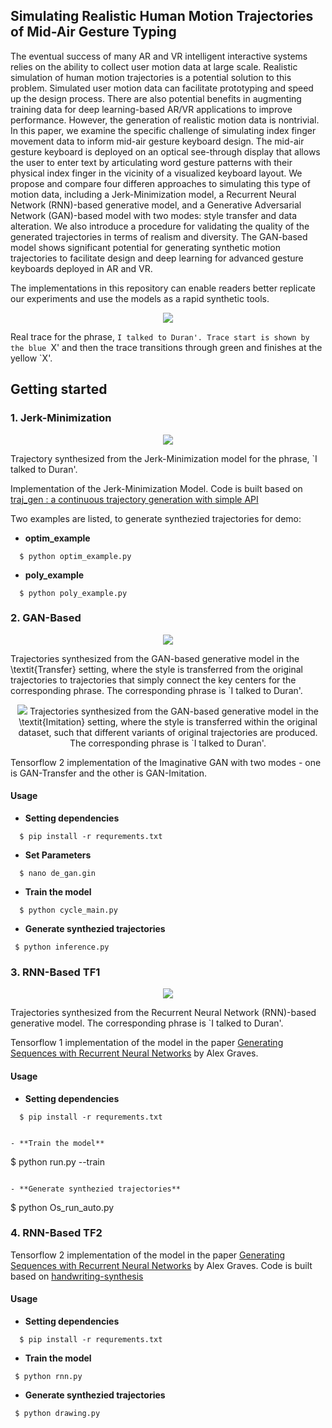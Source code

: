 ## Simulating Realistic Human Motion Trajectories of Mid-Air Gesture Typing

The eventual success of many AR and VR intelligent interactive systems relies on the ability to collect user motion data at large scale.
Realistic simulation of human motion trajectories is a potential solution to this problem. 
Simulated user motion data can facilitate prototyping and speed up the design process.
There are also potential benefits in augmenting training data for deep learning-based AR/VR applications to improve performance.
However, the generation of realistic motion data is nontrivial. 
In this paper, we examine the specific challenge of simulating index finger movement data to inform mid-air gesture keyboard design. The mid-air gesture keyboard is deployed on an optical see-through display that allows the user to enter text by articulating word gesture patterns with their physical index finger in the vicinity of a visualized keyboard layout.
We propose and compare four differen approaches to simulating this type of motion data, including a Jerk-Minimization model, a Recurrent Neural Network (RNN)-based generative model, and a Generative Adversarial Network (GAN)-based model with two modes: style transfer and data alteration.
We also introduce a procedure for validating the quality of the generated trajectories in terms of realism and diversity.
The GAN-based model shows significant potential for generating synthetic motion trajectories to facilitate design and deep learning for advanced gesture keyboards deployed in AR and VR. 

The implementations in this repository can enable readers better replicate our experiments and use the models as a rapid synthetic tools. 

<p align = "center">
<img src= "https://github.com/shawnshenjx/Gesture-Keyboard-Traj-Gen/blob/main/img/real_trace.jpg">
    
Real trace for the phrase, `I talked to Duran'. Trace start is shown by the blue `X' and then the trace transitions through green and finishes at the yellow `X'.
</p> 

## Getting started 

### 1. Jerk-Minimization

<p align = "center">
<img src= "https://github.com/shawnshenjx/Gesture-Keyboard-Traj-Gen/blob/main/img/jm_trace.jpg">
    
Trajectory synthesized from the Jerk-Minimization model for the phrase, `I talked to Duran'. 
</p> 


Implementation of the Jerk-Minimization Model. Code is built based on <a href="https://github.com/icsl-Jeon/traj_gen">traj_gen : a continuous trajectory generation with simple API </a>

Two examples are listed, to generate synthezied trajectories for demo:
- **optim_example** 
```
  $ python optim_example.py
```  
  
- **poly_example** 
```
  $ python poly_example.py
```

### 2. GAN-Based
<p align = "center">
<img src= "https://github.com/shawnshenjx/Gesture-Keyboard-Traj-Gen/blob/main/img/transfer_gan_data.jpg">
    
Trajectories synthesized from the GAN-based generative model in the \textit{Transfer} setting, where the style is transferred from the original trajectories to trajectories that simply connect the key centers for the corresponding phrase.  The corresponding phrase is `I talked to Duran'. 
</p> 

<p align = "center">
<img src= "https://github.com/shawnshenjx/Gesture-Keyboard-Traj-Gen/blob/main/img/imitation_gan_data.jpg">
Trajectories synthesized from the GAN-based generative model in the \textit{Imitation} setting, where the style is transferred within the original dataset, such that different variants of original trajectories are produced. The corresponding phrase is `I talked to Duran'.
</p> 

Tensorflow 2 implementation of the Imaginative GAN with two modes - one is GAN-Transfer and the other is GAN-Imitation.
#### Usage
- **Setting dependencies** 
```
  $ pip install -r requrements.txt
```

- **Set Parameters**
```
  $ nano de_gan.gin
```

- **Train the model**
```
  $ python cycle_main.py
```
  
- **Generate synthezied trajectories**
 ```
  $ python inference.py
``` 

### 3. RNN-Based TF1
<p align = "center">
<img src= "https://github.com/shawnshenjx/Gesture-Keyboard-Traj-Gen/blob/main/img/rnn_trace.jpg">
    
Trajectories synthesized from the Recurrent Neural Network (RNN)-based generative model. The corresponding phrase is `I talked to Duran'. 
</p> 
Tensorflow 1 implementation of the model in the paper <a href="https://arxiv.org/abs/1308.0850">Generating Sequences with Recurrent Neural Networks</a> by Alex Graves.

#### Usage
- **Setting dependencies** 
```
  $ pip install -r requrements.txt
    

- **Train the model**
 ```
  $ python run.py --train
```
  
- **Generate synthezied trajectories**
 ```
  $ python Os_run_auto.py
  

### 4. RNN-Based TF2



Tensorflow 2 implementation of the model in the paper <a href="https://arxiv.org/abs/1308.0850">Generating Sequences with Recurrent Neural Networks</a> by Alex Graves. Code is built based on <a href="https://github.com/sjvasquez/handwriting-synthesis">handwriting-synthesis</a>

#### Usage
- **Setting dependencies** 
```
  $ pip install -r requrements.txt
``` 

- **Train the model**
 ```
  $ python rnn.py
```
  
- **Generate synthezied trajectories**
 ```
  $ python drawing.py
```

